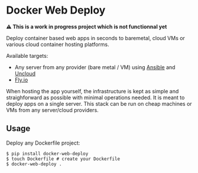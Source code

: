 # Docker Web Deploy

**⚠️ This is a work in progress project which is not functionnal yet**

Deploy container based web apps in seconds to baremetal, cloud VMs or various cloud container hosting platforms.

Available targets:

 - Any server from any provider (bare metal / VM) using [Ansible](https://ansible.com) and [Uncloud](https://github.com/psviderski/uncloud)
 - [Fly.io](https://fly.io)

When hosting the app yourself, the infrastructure is kept as simple and straighforward as possible with minimal operations needed. It is meant to deploy apps on a single server. This stack can be run on cheap machines or VMs from any server/cloud providers.

## Usage

Deploy any Dockerfile project:

    $ pip install docker-web-deploy
    $ touch Dockerfile # create your Dockerfile
    $ docker-web-deploy .